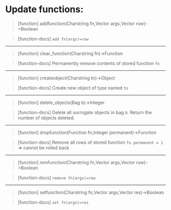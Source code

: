 # Update functions:

> [function]
> addfunction(Charstring fn,Vector args,Vector row)->Boolean

> [function-docs]
> `add fn(args)=row` 



___

> [function]
> clear_function(Charstring fn)->Function

> [function-docs]
> Permanently remove contents of stored function `fn` 



___

> [function]
> createobject(Charstring tn)->Object

> [function-docs]
> Create new object of type named `tn` 



___

> [function]
> delete_objects(Bag b)->Integer

> [function-docs]
> Delete all surrogate objects in bag `b`. 
>      Return the number of objects deleted. 



___

> [function]
> dropfunction(Function fn,Integer permanent)->Function

> [function-docs]
> Remove all rows of stored function `fn`. 
>      `permanent = 1` => cannot be rolled back 



___

> [function]
> remfunction(Charstring fn,Vector args,Vector row)->Boolean

> [function-docs]
> `remove fn(args)=row` 



___

> [function]
> setfunction(Charstring fn,Vector args,Vector res)->Boolean

> [function-docs]
> `set fn(args)=res` 


